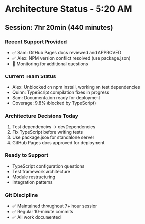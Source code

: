 # Architecture Status - 5:20 AM

## Session: 7hr 20min (440 minutes)

### Recent Support Provided
- ✅ Sam: GitHub Pages docs reviewed and APPROVED
- ✅ Alex: NPM version conflict resolved (use package.json)
- 🔄 Monitoring for additional questions

### Current Team Status
- Alex: Unblocked on npm install, working on test dependencies
- Quinn: TypeScript compilation fixes in progress
- Sam: Documentation ready for deployment
- Coverage: 9.8% (blocked by TypeScript)

### Architecture Decisions Today
1. Test dependencies → devDependencies
2. Fix TypeScript before writing tests
3. Use package.json for standalone server
4. GitHub Pages docs approved for deployment

### Ready to Support
- TypeScript configuration questions
- Test framework architecture
- Module restructuring
- Integration patterns

### Git Discipline
- ✅ Maintained throughout 7+ hour session
- ✅ Regular 10-minute commits
- ✅ All work documented
